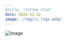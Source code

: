 ```yaml
---
#title: "Coffee Club"
date: 2024-12-22
image: '/img/cc_logo.webp'
---
```


![Image](img/cc_logo.webp)
